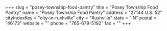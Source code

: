 +++
slug = "posey-township-food-pantry"
title = "Posey Township Food Pantry"
name = "Posey Township Food Pantry"
address = "27144 U.S. 52"
cityIndexKey = "city-in-rushville"
city = "Rushville"
state = "IN"
postal = "46173"
website = ""
phone = "765-679-5192"
fax = ""
+++
